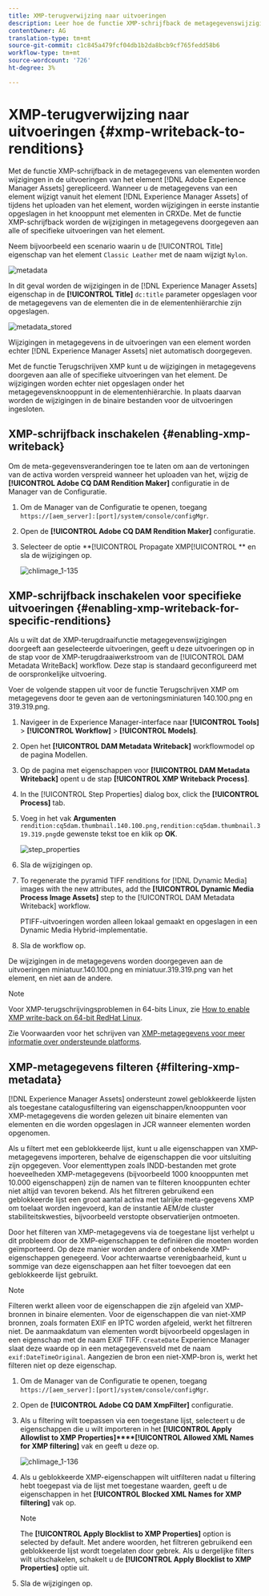 ```yaml
---
title: XMP-terugverwijzing naar uitvoeringen
description: Leer hoe de functie XMP-schrijfback de metagegevenswijzigingen voor een element doorgeeft aan alle of aan specifieke uitvoeringen van het element.
contentOwner: AG
translation-type: tm+mt
source-git-commit: c1c845a479fcf04db1b2da8bcb9cf765fedd58b6
workflow-type: tm+mt
source-wordcount: '726'
ht-degree: 3%

---
```



# XMP-terugverwijzing naar uitvoeringen {#xmp-writeback-to-renditions}

Met de functie XMP-schrijfback in de metagegevens van elementen worden wijzigingen in de uitvoeringen van het element [!DNL Adobe Experience Manager Assets] gerepliceerd. Wanneer u de metagegevens van een element wijzigt vanuit het element [!DNL Experience Manager Assets] of tijdens het uploaden van het element, worden wijzigingen in eerste instantie opgeslagen in het knooppunt met elementen in CRXDe. Met de functie XMP-schrijfback worden de wijzigingen in metagegevens doorgegeven aan alle of specifieke uitvoeringen van het element.

Neem bijvoorbeeld een scenario waarin u de [!UICONTROL Title] eigenschap van het element `Classic Leather` met de naam wijzigt `Nylon`.

![metadata](assets/metadata.png)

In dit geval worden de wijzigingen in de [!DNL Experience Manager Assets] eigenschap in de **[!UICONTROL Title]** `dc:title` parameter opgeslagen voor de metagegevens van de elementen die in de elementenhiërarchie zijn opgeslagen.

![metadata_stored](assets/metadata_stored.png)

Wijzigingen in metagegevens in de uitvoeringen van een element worden echter [!DNL Experience Manager Assets] niet automatisch doorgegeven.

Met de functie Terugschrijven XMP kunt u de wijzigingen in metagegevens doorgeven aan alle of specifieke uitvoeringen van het element. De wijzigingen worden echter niet opgeslagen onder het metagegevensknooppunt in de elementenhiërarchie. In plaats daarvan worden de wijzigingen in de binaire bestanden voor de uitvoeringen ingesloten.

## XMP-schrijfback inschakelen {#enabling-xmp-writeback}

Om de meta-gegevensveranderingen toe te laten om aan de vertoningen van de activa worden verspreid wanneer het uploaden van het, wijzig de **[!UICONTROL Adobe CQ DAM Rendition Maker]** configuratie in de Manager van de Configuratie.

1. Om de Manager van de Configuratie te openen, toegang `https://[aem_server]:[port]/system/console/configMgr`.
1. Open de **[!UICONTROL Adobe CQ DAM Rendition Maker]** configuratie.
1. Selecteer de optie **[!UICONTROL Propagate XMP[!UICONTROL ** en sla de wijzigingen op.

   ![chlimage_1-135](assets/chlimage_1-346.png)

## XMP-schrijfback inschakelen voor specifieke uitvoeringen {#enabling-xmp-writeback-for-specific-renditions}

Als u wilt dat de XMP-terugdraaifunctie metagegevenswijzigingen doorgeeft aan geselecteerde uitvoeringen, geeft u deze uitvoeringen op in de stap voor de XMP-terugdraaiwerkstroom van de [!UICONTROL DAM Metadata WriteBack] workflow. Deze stap is standaard geconfigureerd met de oorspronkelijke uitvoering.

Voer de volgende stappen uit voor de functie Terugschrijven XMP om metagegevens door te geven aan de vertoningsminiaturen 140.100.png en 319.319.png.

1. Navigeer in de Experience Manager-interface naar **[!UICONTROL Tools]** > **[!UICONTROL Workflow]** > **[!UICONTROL Models]**.
1. Open het **[!UICONTROL DAM Metadata Writeback]** workflowmodel op de pagina Modellen.
1. Op de pagina met eigenschappen voor **[!UICONTROL DAM Metadata Writeback]** opent u de stap **[!UICONTROL XMP Writeback Process]**.
1. In the [!UICONTROL Step Properties] dialog box, click the **[!UICONTROL Process]** tab.
1. Voeg in het vak **Argumenten** `rendition:cq5dam.thumbnail.140.100.png,rendition:cq5dam.thumbnail.319.319.png`de gewenste tekst toe en klik op **OK**.

   ![step_properties](assets/step_properties.png)

1. Sla de wijzigingen op.
1. To regenerate the pyramid TIFF renditions for [!DNL Dynamic Media] images with the new attributes, add the **[!UICONTROL Dynamic Media Process Image Assets]** step to the [!UICONTROL DAM Metadata Writeback] workflow.

   PTIFF-uitvoeringen worden alleen lokaal gemaakt en opgeslagen in een Dynamic Media Hybrid-implementatie.

1. Sla de workflow op.

De wijzigingen in de metagegevens worden doorgegeven aan de uitvoeringen miniatuur.140.100.png en miniatuur.319.319.png van het element, en niet aan de andere.

>[!NOTE]
>
>Voor XMP-terugschrijvingsproblemen in 64-bits Linux, zie [How to enable XMP write-back on 64-bit RedHat Linux](https://helpx.adobe.com/experience-manager/kb/enable-xmp-write-back-64-bit-redhat.html).
>
>Zie Voorwaarden voor het schrijven van [XMP-metagegevens voor meer informatie over ondersteunde platforms](/help/sites-deploying/technical-requirements.md#requirements-for-aem-assets-xmp-metadata-write-back).

## XMP-metagegevens filteren {#filtering-xmp-metadata}

[!DNL Experience Manager Assets] ondersteunt zowel geblokkeerde lijsten als toegestane catalogusfiltering van eigenschappen/knooppunten voor XMP-metagegevens die worden gelezen uit binaire elementen van elementen en die worden opgeslagen in JCR wanneer elementen worden opgenomen.

Als u filtert met een geblokkeerde lijst, kunt u alle eigenschappen van XMP-metagegevens importeren, behalve de eigenschappen die voor uitsluiting zijn opgegeven. Voor elementtypen zoals INDD-bestanden met grote hoeveelheden XMP-metagegevens (bijvoorbeeld 1000 knooppunten met 10.000 eigenschappen) zijn de namen van te filteren knooppunten echter niet altijd van tevoren bekend. Als het filtreren gebruikend een geblokkeerde lijst een groot aantal activa met talrijke meta-gegevens XMP om toelaat worden ingevoerd, kan de instantie AEM/de cluster stabiliteitskwesties, bijvoorbeeld verstopte observatierijen ontmoeten.

Door het filteren van XMP-metagegevens via de toegestane lijst verhelpt u dit probleem door de XMP-eigenschappen te definiëren die moeten worden geïmporteerd. Op deze manier worden andere of onbekende XMP-eigenschappen genegeerd. Voor achterwaartse verenigbaarheid, kunt u sommige van deze eigenschappen aan het filter toevoegen dat een geblokkeerde lijst gebruikt.

>[!NOTE]
>
>Filteren werkt alleen voor de eigenschappen die zijn afgeleid van XMP-bronnen in binaire elementen. Voor de eigenschappen die van niet-XMP bronnen, zoals formaten EXIF en IPTC worden afgeleid, werkt het filtreren niet. De aanmaakdatum van elementen wordt bijvoorbeeld opgeslagen in een eigenschap met de naam EXIF TIFF. `CreateDate` Experience Manager slaat deze waarde op in een metagegevensveld met de naam `exif:DateTimeOriginal`. Aangezien de bron een niet-XMP-bron is, werkt het filteren niet op deze eigenschap.

1. Om de Manager van de Configuratie te openen, toegang `https://[aem_server]:[port]/system/console/configMgr`.
1. Open de **[!UICONTROL Adobe CQ DAM XmpFilter]** configuratie.
1. Als u filtering wilt toepassen via een toegestane lijst, selecteert u de eigenschappen die u wilt importeren in het **[!UICONTROL Apply Allowlist to XMP Properties]****[!UICONTROL Allowed XML Names for XMP filtering]** vak en geeft u deze op.

   ![chlimage_1-136](assets/chlimage_1-347.png)

1. Als u geblokkeerde XMP-eigenschappen wilt uitfilteren nadat u filtering hebt toegepast via de lijst met toegestane waarden, geeft u de eigenschappen in het **[!UICONTROL Blocked XML Names for XMP filtering]** vak op.

   >[!NOTE]
   >
   >The **[!UICONTROL Apply Blocklist to XMP Properties]** option is selected by default. Met andere woorden, het filtreren gebruikend een geblokkeerde lijst wordt toegelaten door gebrek. Als u dergelijke filters wilt uitschakelen, schakelt u de **[!UICONTROL Apply Blocklist to XMP Properties]** optie uit.

1. Sla de wijzigingen op.

